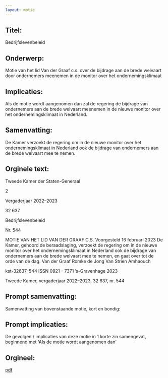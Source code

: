 ```yaml
---
layout: motie
---
```

## Titel:
Bedrijfslevenbeleid
## Onderwerp:
Motie van het lid Van der Graaf c.s. over de bijdrage aan de brede welvaart door ondernemers meenemen in de monitor over het ondernemingsklimaat 
## Implicaties:

Als de motie wordt aangenomen dan zal de regering de bijdrage van ondernemers aan de brede welvaart meenemen in de nieuwe monitor over het ondernemingsklimaat in Nederland.
## Samenvatting:

De Kamer verzoekt de regering om in de nieuwe monitor over het ondernemingsklimaat in Nederland ook de bijdrage van ondernemers aan de brede welvaart mee te nemen.
## Orginele text:


Tweede Kamer der Staten-Generaal

2

Vergaderjaar 2022–2023

32 637

Bedrijfslevenbeleid

Nr. 544

MOTIE VAN HET LID VAN DER GRAAF C.S.
Voorgesteld 16 februari 2023
De Kamer,
gehoord de beraadslaging,
verzoekt de regering om in de nieuwe monitor over het ondernemingsklimaat in Nederland ook de bijdrage van ondernemers aan de brede
welvaart mee te nemen,
en gaat over tot de orde van de dag.
Van der Graaf
Romke de Jong
Van Strien
Amhaouch

kst-32637-544
ISSN 0921 - 7371
’s-Gravenhage 2023

Tweede Kamer, vergaderjaar 2022–2023, 32 637, nr. 544


## Prompt samenvatting:
Samenvatting van bovenstaande motie, kort en bondig:


## Prompt implicaties:
De gevolgen / implicaties van deze motie in 1 korte zin samengevat, beginnend met 'Als de motie wordt aangenomen dan' 

## Orgineel:
[pdf](https://gegevensmagazijn.tweedekamer.nl/OData/v4/2.0/Document(34d5a7e6-ed86-449e-8ab3-448af677d6a3)/resource)
